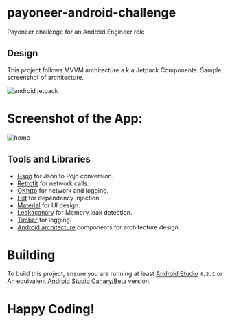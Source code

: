 # payoneer-android-challenge
Payoneer challenge for an Android Engineer role

## Design
This project follows MVVM architecture a.k.a Jetpack Components. 
Sample screenshot of architecture.

![android jetpack](https://user-images.githubusercontent.com/17246592/119951852-12bfc980-bfa5-11eb-89a5-0e9ad996f58d.png)

# Screenshot of the App: 
![home](https://user-images.githubusercontent.com/17246592/119951967-308d2e80-bfa5-11eb-89c3-756342ae6b61.png)

## Tools and Libraries
- [Gson](https://github.com/google/gson) for Json to Pojo conversion.
- [Retrofit](https://square.github.io/retrofit/) for network calls.
- [OKhttp](https://square.github.io/okhttp/) for network and logging.
- [Hilt](https://dagger.dev/hilt/) for dependency injection.
- [Material](https://material.io/design) for UI design.
- [Leakacanary](https://github.com/square/leakcanary) for Memory leak detection.
- [Timber](https://github.com/JakeWharton/timber) for logging.
- [Android architecture](https://developer.android.com/jetpack/guide) components for architecture design.

# Building
To build this project, ensure you are running at least [Android Studio](https://developer.android.com/studio) ```4.2.1``` or An equivalent [Android Studio Canary/Beta](https://developer.android.com/studio/preview) version.


# Happy Coding!
